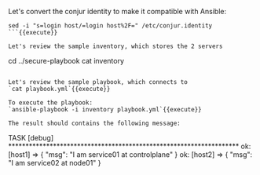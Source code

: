 

Let's convert the conjur identity to make it compatible with Ansible:
```
sed -i "s=login host/=login host%2F=" /etc/conjur.identity
```{{execute}}

Let's review the sample inventory, which stores the 2 servers
```
cd ../secure-playbook
cat inventory
```{{execute}}

Let's review the sample playbook, which connects to 
`cat playbook.yml`{{execute}}

To execute the playbook:
`ansible-playbook -i inventory playbook.yml`{{execute}}

The result should contains the following message:
```
TASK [debug] *******************************************************************
ok: [host1] => {
    "msg": "I am  service01 at controlplane"
}
ok: [host2] => {
    "msg": "I am  service02 at node01"
}
```

